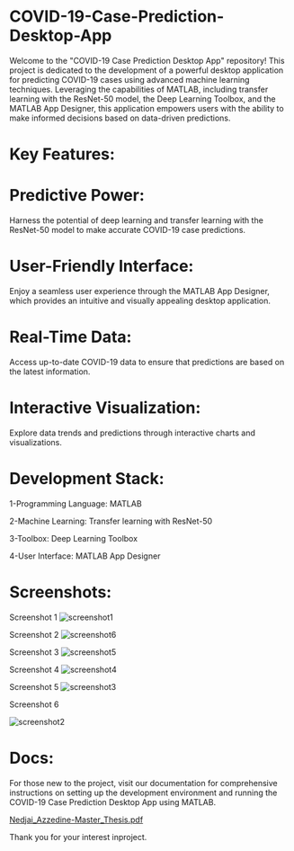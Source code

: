 # COVID-19-Case-Prediction-Desktop-App
Welcome to the "COVID-19 Case Prediction Desktop App" repository! This project is dedicated to the development of a powerful desktop application for predicting COVID-19 cases using advanced machine learning techniques. Leveraging the capabilities of MATLAB, including transfer learning with the ResNet-50 model, the Deep Learning Toolbox, and the MATLAB App Designer, this application empowers users with the ability to make informed decisions based on data-driven predictions.

# Key Features:

# Predictive Power:
Harness the potential of deep learning and transfer learning with the ResNet-50 model to make accurate COVID-19 case predictions.

# User-Friendly Interface:
Enjoy a seamless user experience through the MATLAB App Designer, which provides an intuitive and visually appealing desktop application.

# Real-Time Data:
Access up-to-date COVID-19 data to ensure that predictions are based on the latest information.

# Interactive Visualization:
Explore data trends and predictions through interactive charts and visualizations.



# Development Stack:

1-Programming Language: MATLAB

2-Machine Learning: Transfer learning with ResNet-50

3-Toolbox: Deep Learning Toolbox

4-User Interface: MATLAB App Designer

# Screenshots:

Screenshot 1
![screenshot1](https://github.com/AzzedineNed/COVID-19-Case-Prediction-Desktop-App/assets/121098331/19c98e7b-9513-473e-a52d-27fe7330a2b2)

Screenshot 2
![screenshot6](https://github.com/AzzedineNed/COVID-19-Case-Prediction-Desktop-App/assets/121098331/23c7a403-ee08-4a5b-b2e7-6dcb3a6470cf)


Screenshot 3
![screenshot5](https://github.com/AzzedineNed/COVID-19-Case-Prediction-Desktop-App/assets/121098331/f78aef53-4b20-46cc-ac6f-0fdebbe13e4b)


Screenshot 4
![screenshot4](https://github.com/AzzedineNed/COVID-19-Case-Prediction-Desktop-App/assets/121098331/9a166eee-1434-489c-8ef9-d039e30d0c60)


Screenshot 5
![screenshot3](https://github.com/AzzedineNed/COVID-19-Case-Prediction-Desktop-App/assets/121098331/3710298f-0b3c-457c-8bc3-2519ea4022f0)


Screenshot 6

![screenshot2](https://github.com/AzzedineNed/COVID-19-Case-Prediction-Desktop-App/assets/121098331/833e49f2-0bb6-49bd-822e-e2f8498c197e)



# Docs:
For those new to the project, visit our documentation for comprehensive instructions on setting up the development environment and running the COVID-19 Case Prediction Desktop App using MATLAB.

[Nedjai_Azzedine-Master_Thesis.pdf](https://github.com/AzzedineNed/COVID-19-Case-Prediction-Desktop-App/files/12708744/Nedjai_Azzedine-Master_Thesis.pdf)


Thank you for your interest inproject.
